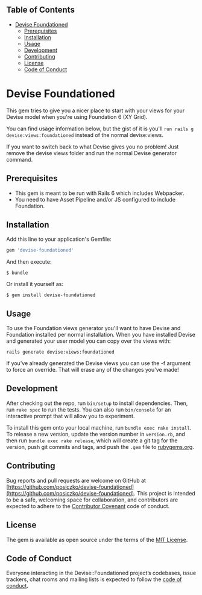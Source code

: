<!-- Tocer[start]: Auto-generated, don't remove. -->

## Table of Contents

- [Devise Foundationed](#devise-foundationed)
  - [Prerequisites](#prerequisites)
  - [Installation](#installation)
  - [Usage](#usage)
  - [Development](#development)
  - [Contributing](#contributing)
  - [License](#license)
  - [Code of Conduct](#code-of-conduct)

<!-- Tocer[finish]: Auto-generated, don't remove. -->

# Devise Foundationed

This gem tries to give you a nicer place to start with your views for your Devise model 
when you're using Foundation 6 (XY Grid).

You can find usage information below, but the gist of it is you'll 
`run rails g devise:views:foundationed` instead of the normal devise:views.

If you want to switch back to what Devise gives you no problem! Just remove 
the devise views folder and run the normal Devise generator command.

## Prerequisites

* This gem is meant to be run with Rails 6 which includes Webpacker.
* You need to have Asset Pipeline and/or JS configured to include Foundation. 

## Installation

Add this line to your application's Gemfile:

```ruby
gem 'devise-foundationed'
```

And then execute:

    $ bundle

Or install it yourself as:

    $ gem install devise-foundationed

## Usage

To use the Foundation views generator you'll want to have Devise and Foundation installed 
per normal installation. When you have installed Devise and generated your user model you 
can copy over the views with:

    rails generate devise:views:foundationed

If you've already generated the Devise views you can use the -f argument to force an override.
That will erase any of the changes you've made!

## Development

After checking out the repo, run `bin/setup` to install dependencies. Then, run `rake spec` to run 
the tests. You can also run `bin/console` for an interactive prompt that will allow you to experiment.

To install this gem onto your local machine, run `bundle exec rake install`. To release 
a new version, update the version number in `version.rb`, and then run `bundle exec rake release`, 
which will create a git tag for the version, push git commits and tags, and push the `.gem` 
file to [rubygems.org](https://rubygems.org).

## Contributing

Bug reports and pull requests are welcome on GitHub at 
[https://github.com/posiczko/devise-foundationed](https://github.com/posiczko/devise-foundationed). 
This project is intended to be a safe, welcoming space for collaboration, and contributors 
are expected to adhere to the [Contributor Covenant](http://contributor-covenant.org) code of conduct.

## License

The gem is available as open source under the terms of the [MIT License](https://opensource.org/licenses/MIT).

## Code of Conduct

Everyone interacting in the Devise::Foundationed project’s codebases, issue trackers, 
chat rooms and mailing lists is expected to follow 
the [code of conduct](https://github.com/posiczko/devise-foundationed/blob/master/CODE_OF_CONDUCT.md).
